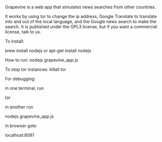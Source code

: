 Grapevine is a web app that simulates news searches from other countries.

It works by using tor to change the ip address, Google Translate to translate into and out of the local language, and the Google news search to make the search. It is published under the GPL3 license, but if you want a commercial license, talk to us.









To install:

brew install nodejs
or
apt-get install nodejs

How to run:
nodejs grapevine_app.js


To stop tor instances:
killall tor


For debugging:

in one terminal, run

tor


in another run

nodejs grapevine_app.js

in browser goto

localhost:8081



